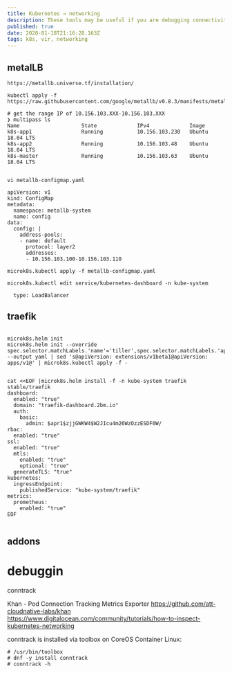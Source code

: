 ```yaml
---
title: Kubernetes → networking
description: These tools may be useful if you are debugging connectivity issues, investigating network throughput problems, or exploring Kubernetes to learn how it operates.
published: true
date: 2020-01-18T21:16:28.163Z
tags: k8s, vir, networking
---
```


## metalLB

```
https://metallb.universe.tf/installation/

kubectl apply -f https://raw.githubusercontent.com/google/metallb/v0.8.3/manifests/metallb.yaml

# get the range IP of 10.156.103.XXX-10.156.103.XXX
❯ multipass ls
Name                    State             IPv4             Image
k8s-app1                Running           10.156.103.230   Ubuntu 18.04 LTS
k8s-app2                Running           10.156.103.48    Ubuntu 18.04 LTS
k8s-master              Running           10.156.103.63    Ubuntu 18.04 LTS


vi metallb-configmap.yaml

apiVersion: v1
kind: ConfigMap
metadata:
  namespace: metallb-system
  name: config
data:
  config: |
    address-pools:
    - name: default
      protocol: layer2
      addresses:
      - 10.156.103.100-10.156.103.110

microk8s.kubectl apply -f metallb-configmap.yaml

microk8s.kubectl edit service/kubernetes-dashboard -n kube-system

  type: LoadBalancer

```


## traefik



```

microk8s.helm init
microk8s.helm init --override spec.selector.matchLabels.'name'='tiller',spec.selector.matchLabels.'app'='helm' --output yaml | sed 's@apiVersion: extensions/v1beta1@apiVersion: apps/v1@' | microk8s.kubectl apply -f -


cat <<EOF |microk8s.helm install -f -n kube-system traefik stable/traefik
dashboard:
  enabled: "true"
  domain: "traefik-dashboard.2bm.io"
  auth:
    basic:
      admin: $apr1$zjjGWKW4$W2JIcu4m26WzOzzESDF0W/
rbac:
  enabled: "true"
ssl:
  enabled: "true"
  mtls:
    enabled: "true"
    optional: "true"
  generateTLS: "true"
kubernetes:
  ingressEndpoint:
    publishedService: "kube-system/traefik"
metrics:
  prometheus:
    enabled: "true"
EOF


```

## addons


# debuggin

conntrack

Khan - Pod Connection Tracking Metrics Exporter
https://github.com/att-cloudnative-labs/khan
https://www.digitalocean.com/community/tutorials/how-to-inspect-kubernetes-networking

conntrack is installed via toolbox on CoreOS Container Linux:


```
# /usr/bin/toolbox
# dnf -y install conntrack
# conntrack -h
```

